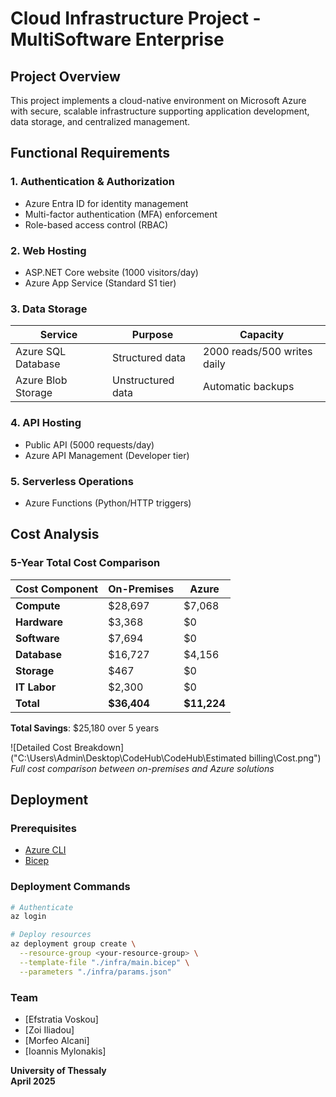 # Cloud Infrastructure Project - MultiSoftware Enterprise

## Project Overview
This project implements a cloud-native environment on Microsoft Azure with secure, scalable infrastructure supporting application development, data storage, and centralized management.

## Functional Requirements

### 1. Authentication & Authorization
- Azure Entra ID for identity management
- Multi-factor authentication (MFA) enforcement
- Role-based access control (RBAC)

### 2. Web Hosting
- ASP.NET Core website (1000 visitors/day)
- Azure App Service (Standard S1 tier)

### 3. Data Storage
| Service | Purpose | Capacity |
|---------|---------|----------|
| Azure SQL Database | Structured data | 2000 reads/500 writes daily |
| Azure Blob Storage | Unstructured data | Automatic backups |

### 4. API Hosting
- Public API (5000 requests/day)
- Azure API Management (Developer tier)

### 5. Serverless Operations
- Azure Functions (Python/HTTP triggers)

## Cost Analysis

### 5-Year Total Cost Comparison
| Cost Component       | On-Premises | Azure  |
|----------------------|-------------|--------|
| **Compute**          | $28,697     | $7,068 |
| **Hardware**         | $3,368      | $0     |
| **Software**         | $7,694      | $0     |
| **Database**         | $16,727     | $4,156 |
| **Storage**          | $467        | $0     |
| **IT Labor**         | $2,300      | $0     |
| **Total**            | **$36,404** | **$11,224** |

**Total Savings**: $25,180 over 5 years

![Detailed Cost Breakdown]("C:\Users\Admin\Desktop\CodeHub\CodeHub\Estimated billing\Cost.png") 
*Full cost comparison between on-premises and Azure solutions*

## Deployment

### Prerequisites
- [Azure CLI](https://docs.microsoft.com/cli/azure/install-azure-cli)
- [Bicep](https://learn.microsoft.com/azure/azure-resource-manager/bicep/install)

### Deployment Commands
```bash
# Authenticate
az login

# Deploy resources
az deployment group create \
  --resource-group <your-resource-group> \
  --template-file "./infra/main.bicep" \
  --parameters "./infra/params.json"

```
### Team
- [Efstratia Voskou]  
- [Zoi Iliadou]  
- [Morfeo Alcani] 
- [Ioannis Mylonakis] 

**University of Thessaly**  
**April 2025**  